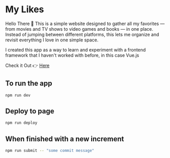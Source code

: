 # My Likes
Hello There :wave:
This is a simple website designed to gather all my favorites — from movies and TV shows to video games and books — in one place. Instead of jumping between different platforms, this lets me organize and revisit everything I love in one simple space.

I created this app as a way to learn and experiment with a frontend framework that I haven't worked with before, in this case Vue.js

Check it Out :point_right: [Here](https://bgarrido7.github.io/my-likes/) 

## To run the app

```bash
npm run dev
```

## Deploy to page

```bash
npm run deploy
```


## When finished with a new increment

```bash
npm run submit -- "some commit message"
```
